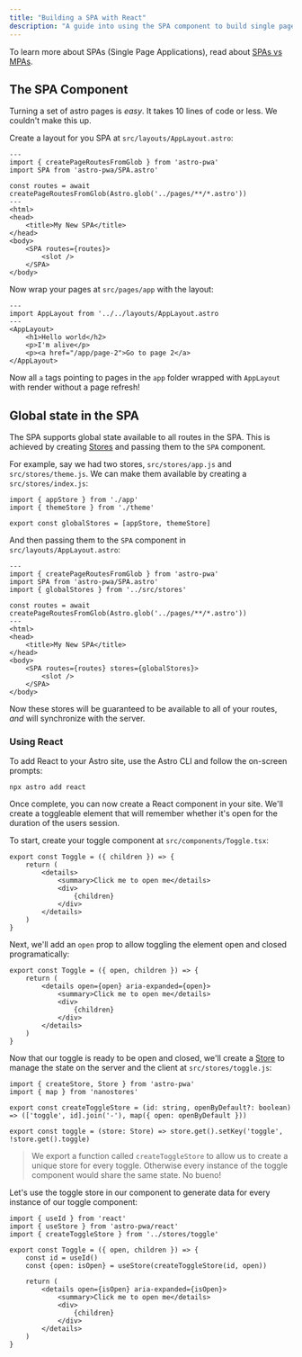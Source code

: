 ```yaml
---
title: "Building a SPA with React"
description: "A guide into using the SPA component to build single page applications with React"
---
```

To learn more about SPAs (Single Page Applications), read about [SPAs vs MPAs](/docs/en/concepts/spa).

## The SPA Component

Turning a set of astro pages is _easy_. It takes 10 lines of code or less. We couldn't make this up.

Create a layout for you SPA at `src/layouts/AppLayout.astro`:

```
---
import { createPageRoutesFromGlob } from 'astro-pwa'
import SPA from 'astro-pwa/SPA.astro'

const routes = await createPageRoutesFromGlob(Astro.glob('../pages/**/*.astro'))
---
<html>
<head>
    <title>My New SPA</title>
</head>
<body>
    <SPA routes={routes}>
        <slot />
    </SPA>
</body>
```

Now wrap your pages at `src/pages/app` with the layout:

```
---
import AppLayout from '../../layouts/AppLayout.astro
---
<AppLayout>
    <h1>Hello world</h2>
    <p>I'm alive</p>
    <p><a href="/app/page-2">Go to page 2</a>
</AppLayout>
```

Now all `a` tags pointing to pages in the `app` folder wrapped with `AppLayout` with render without a page refresh!

## Global state in the SPA

The SPA supports global state available to all routes in the SPA. This is achieved by creating [Stores](/docs/en/concepts/stores) and passing them to the `SPA` component.

For example, say we had two stores, `src/stores/app.js` and `src/stores/theme.js`. We can make them available by creating a `src/stores/index.js`:

```
import { appStore } from './app'
import { themeStore } from './theme'

export const globalStores = [appStore, themeStore]
```

And then passing them to the `SPA` component in `src/layouts/AppLayout.astro`:


```
---
import { createPageRoutesFromGlob } from 'astro-pwa'
import SPA from 'astro-pwa/SPA.astro'
import { globalStores } from '../src/stores'

const routes = await createPageRoutesFromGlob(Astro.glob('../pages/**/*.astro'))
---
<html>
<head>
    <title>My New SPA</title>
</head>
<body>
    <SPA routes={routes} stores={globalStores}>
        <slot />
    </SPA>
</body>
```

Now these stores will be guaranteed to be available to all of your routes, _and_ will synchronize with the server.

### Using React

To add React to your Astro site, use the Astro CLI and follow the on-screen prompts:

```
npx astro add react
```

Once complete, you can now create a React component in your site. We'll create a toggleable element that will remember whether it's
open for the duration of the users session.

To start, create your toggle component at `src/components/Toggle.tsx`:

```
export const Toggle = ({ children }) => {
    return (
        <details>
            <summary>Click me to open me</details>
            <div>
                {children}
            </div>
        </details>
    )
}
```

Next, we'll add an `open` prop to allow toggling the element open and closed programatically:

```
export const Toggle = ({ open, children }) => {
    return (
        <details open={open} aria-expanded={open}>
            <summary>Click me to open me</details>
            <div>
                {children}
            </div>
        </details>
    )
}
```

Now that our toggle is ready to be open and closed, we'll create a [Store](/docs/en/concepts/stores) to manage the state on the server and the client
at `src/stores/toggle.js`:

```
import { createStore, Store } from 'astro-pwa'
import { map } from 'nanostores'

export const createToggleStore = (id: string, openByDefault?: boolean) => (['toggle', id].join('-'), map({ open: openByDefault }))

export const toggle = (store: Store) => store.get().setKey('toggle', !store.get().toggle)
```

> We export a function called `createToggleStore` to allow us to create a unique store for every toggle. Otherwise every instance of the toggle component
> would share the same state. No bueno!

Let's use the toggle store in our component to generate data for every instance of our toggle component:

```
import { useId } from 'react'
import { useStore } from 'astro-pwa/react'
import { createToggleStore } from '../stores/toggle'

export const Toggle = ({ open, children }) => {
    const id = useId()
    const {open: isOpen} = useStore(createToggleStore(id, open))

    return (
        <details open={isOpen} aria-expanded={isOpen}>
            <summary>Click me to open me</details>
            <div>
                {children}
            </div>
        </details>
    )
}
```